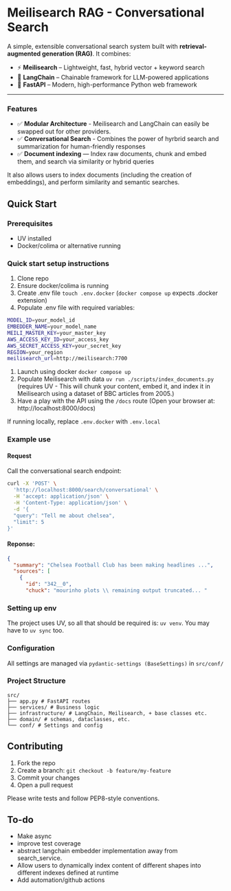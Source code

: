 # Meilisearch RAG - Conversational Search 

A simple, extensible conversational search system built with **retrieval-augmented generation (RAG)**. It combines:

- ⚡ **Meilisearch** – Lightweight, fast, hybrid vector + keyword search
- 🧠 **LangChain** – Chainable framework for LLM-powered applications
- 🚀 **FastAPI** – Modern, high-performance Python web framework

---

### Features 
- ✅ **Modular Architecture** - Meilisearch and LangChain can easily be swapped out for other providers. 
- ✅ **Conversational Search** - Combines the power of hyrbrid search and summarization for human-friendly responses
- ✅ **Document indexing** — Index raw documents, chunk and embed them, and search via similarity or hybrid queries

It also allows users to index documents (including the creation of embeddings), and perform similarity and semantic searches. 

## Quick Start 

### Prerequisites   
* UV installed 
* Docker/colima or alternative running 

### Quick start setup instructions 
1. Clone repo 
2. Ensure docker/colima is running 
3. Create .env file `touch .env.docker` (`docker compose up` expects .docker extension)
4. Populate .env file with required variables: 
```bash
MODEL_ID=your_model_id
EMBEDDER_NAME=your_model_name
MEILI_MASTER_KEY=your_master_key
AWS_ACCESS_KEY_ID=your_access_key
AWS_SECRET_ACCESS_KEY=your_secret_key
REGION=your_region
meilisearch_url=http://meilisearch:7700
```
1. Launch using docker `docker compose up`
2. Populate Meilisearch with data `uv run ./scripts/index_documents.py` (requires UV - This will chunk your content, embed it, and index it in Meilisearch using a dataset of BBC articles from 2005.)
3. Have a play with the API using the `/docs` route (Open your browser at: http://localhost:8000/docs)

If running locally, replace `.env.docker` with `.env.local`

### Example use 
#### Request 
Call the conversational search endpoint: 
```bash 
curl -X 'POST' \
  'http://localhost:8000/search/conversational' \
  -H 'accept: application/json' \
  -H 'Content-Type: application/json' \
  -d '{
  "query": "Tell me about chelsea",
  "limit": 5
}' 
```
#### Reponse: 
```json
{
  "summary": "Chelsea Football Club has been making headlines ...",
  "sources": [
    {
      "id": "342__0",
      "chuck": "mourinho plots \\ remaining output truncated... " 
```

### Setting up env 
The project uses UV, so all that should be required is: `uv venv`. You may have to `uv sync` too. 

### Configuration 

All settings are managed via `pydantic-settings (BaseSettings)` in `src/conf/`

### Project Structure 
```
src/
├── app.py # FastAPI routes
├── services/ # Business logic
├── infrastructure/ # LangChain, Meilisearch, + base classes etc.
├── domain/ # schemas, dataclasses, etc.
└── conf/ # Settings and config
```
## Contributing

1. Fork the repo
2. Create a branch: `git checkout -b feature/my-feature`
3. Commit your changes
4. Open a pull request

Please write tests and follow PEP8-style conventions.

## To-do 
* Make async 
* improve test coverage 
* abstract langchain embedder implementation away from search_service. 
* Allow users to dynamically index content of different shapes into different indexes defined at runtime 
* Add automation/github actions 
